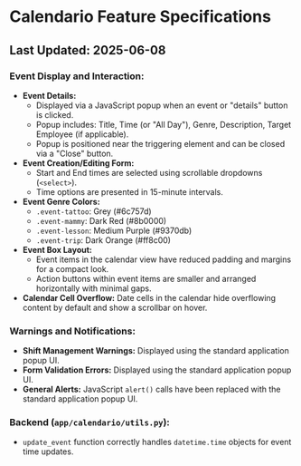 # Calendario Feature Specifications

## Last Updated: 2025-06-08

### Event Display and Interaction:

*   **Event Details:**
    *   Displayed via a JavaScript popup when an event or "details" button is clicked.
    *   Popup includes: Title, Time (or "All Day"), Genre, Description, Target Employee (if applicable).
    *   Popup is positioned near the triggering element and can be closed via a "Close" button.
*   **Event Creation/Editing Form:**
    *   Start and End times are selected using scrollable dropdowns (`<select>`).
    *   Time options are presented in 15-minute intervals.
*   **Event Genre Colors:**
    *   `.event-tattoo`: Grey (#6c757d)
    *   `.event-mammy`: Dark Red (#8b0000)
    *   `.event-lesson`: Medium Purple (#9370db)
    *   `.event-trip`: Dark Orange (#ff8c00)
*   **Event Box Layout:**
    *   Event items in the calendar view have reduced padding and margins for a compact look.
    *   Action buttons within event items are smaller and arranged horizontally with minimal gaps.
*   **Calendar Cell Overflow:** Date cells in the calendar hide overflowing content by default and show a scrollbar on hover.

### Warnings and Notifications:

*   **Shift Management Warnings:** Displayed using the standard application popup UI.
*   **Form Validation Errors:** Displayed using the standard application popup UI.
*   **General Alerts:** JavaScript `alert()` calls have been replaced with the standard application popup UI.

### Backend (`app/calendario/utils.py`):

*   `update_event` function correctly handles `datetime.time` objects for event time updates.
